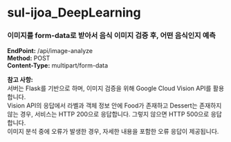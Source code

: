 # sul-ijoa_DeepLearning

### 이미지를 form-data로 받아서 음식 이미지 검증 후, 어떤 음식인지 예측
**EndPoint:** /api/image-analyze  
**Method:** POST  
**Content-Type:** multipart/form-data  

**참고 사항:**  
서버는 Flask를 기반으로 하며, 이미지 검증을 위해 Google Cloud Vision API를 활용합니다.  
Vision API의 응답에서
라벨과 객체 정보 안에 Food가 존재하고 Dessert는 존재하지 않는 경우, 서비스는 HTTP 200으로 응답합니다. 그렇지 않으면 HTTP 500으로 응답합니다.  
이미지 분석 중에 오류가 발생한 경우, 자세한 내용을 포함한 오류 응답이 제공됩니다. 
